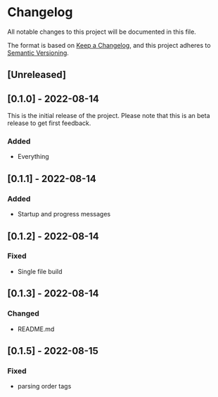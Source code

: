 # Changelog
All notable changes to this project will be documented in this file.

The format is based on [Keep a Changelog](https://keepachangelog.com/en/1.0.0/),
and this project adheres to [Semantic Versioning](https://semver.org/spec/v2.0.0.html).

## [Unreleased]

## [0.1.0] - 2022-08-14
This is the initial release of the project. Please note that this is an beta release to get first feedback. 
### Added
- Everything

## [0.1.1] - 2022-08-14
### Added
- Startup and progress messages

## [0.1.2] - 2022-08-14
### Fixed
- Single file build

## [0.1.3] - 2022-08-14
### Changed
- README.md

## [0.1.5] - 2022-08-15
### Fixed
- parsing order tags

